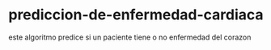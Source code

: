 # prediccion-de-enfermedad-cardiaca
este algoritmo predice si un paciente tiene o no enfermedad del corazon
